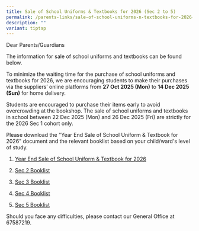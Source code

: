 ```yaml
---
title: Sale of School Uniforms & Textbooks for 2026 (Sec 2 to 5)
permalink: /parents-links/sale-of-school-uniforms-n-textbooks-for-2026-sec-2-5/
description: ""
variant: tiptap
---
```

<p>Dear Parents/Guardians</p>
<p>The information for sale of school uniforms and textbooks can be found
below.</p>
<p>To minimize the waiting time for the purchase of school uniforms and textbooks
for 2026, we are encouraging students to make their purchases via the suppliers’
online platforms from <strong>27 Oct 2025 (Mon)</strong> to <strong>14 Dec 2025 (Sun)</strong> for
home delivery.</p>
<p>Students are encouraged to purchase their items early to avoid overcrowding
at the bookshop. The sale of school uniforms and textbooks in school between
22 Dec 2025 (Mon) and 26 Dec 2025 (Fri) are strictly for the 2026 Sec 1
cohort only.</p>
<p>Please download the "Year End Sale of School Uniform &amp; Textbook for
2026" document and the relevant booklist based on your child/ward's level
of study.</p>
<ol data-tight="true" class="tight">
<li>
<p><a href="/files/Year_end_Sale_of_School_Uniforms_and_Textbooks_for_Sec_2_to_5_Website_2026.pdf" rel="noopener nofollow" target="_blank">Year End Sale of School Uniform &amp; Textbook for 2026</a>
</p>
</li>
<li>
<p><a href="/files/YTSS_Booklist_2025_S2.pdf" rel="noopener nofollow" target="_blank">Sec 2 Booklist</a>
</p>
</li>
<li>
<p><a href="/files/YTSS_Booklist_2025_S3.pdf" rel="noopener nofollow" target="_blank">Sec 3 Booklist</a>
</p>
</li>
<li>
<p><a href="/files/YTSS_Booklist_2025_S4.pdf" rel="noopener nofollow" target="_blank">Sec 4 Booklist</a>
</p>
</li>
<li>
<p><a href="/files/YTSS_Booklist_2025_S5.pdf" rel="noopener nofollow" target="_blank">Sec 5 Booklist</a>
</p>
</li>
</ol>
<p>Should you face any difficulties, please contact our General Office at
67587219.</p>